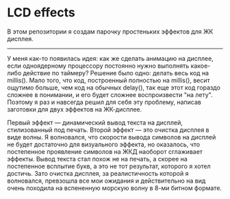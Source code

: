 # LCD effects

В этом репозитории я создам парочку простеньких эффектов для ЖК дисплея.
___

У меня как-то появилась идея: как же сделать анимацию на дисплее, если 
одноядерному процессору постоянно нужно выполнять какое-либо действие по 
таймеру? Решение было одно: делать весь код на millis(). Мало того, что 
код, построенный полностью на millis(), весит ощутимо больше, чем код на 
обычных delay(), так еще этот код гораздо сложнее в понимании, и его будет 
сложнее воспроизвести "на лету". Поэтому я раз и навсегда решил 
для себя эту проблему, написав заготовки для двух эффектов на ЖК-дисплее.

Первый эффект — динамический вывод текста на дисплей, стилизованный под 
печать. Второй эффект — это очистка дисплея в виде волны. Я волновался, 
что скорости вывода символов на дисплей не будет достаточно для визуального 
эффекта, но оказалось, что постепенное проявление символов на ЖКД наоборот 
сглаживает эффекты. Вывод текста стал похож не на печать, а скорее на 
постепенное всплытие букв, а это не тот результат, которого я хотел 
достичь. Зато очистка дисплея, за реалистичность которой я волновался, 
превзошла все мои ожидания и действительно на вид очень походила на 
вспененную морскую волну в 8-ми битном формате.